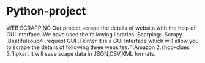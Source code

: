 # Python-project
WEB SCRAPPING
Our project scrape the details of website with the help  of GUI interface.
We have used the following libraries:
Scarping:
      .Scrapy
      .Beatifulsoup4
      .request
GUI
      .Tkinter
It is a GUI Interface which will allow you to scrape the details of following three websites.
  1.Amazon
  2.shop-clues
  3.flipkart
It will save scape data in JSON,CSV,XML formats.
